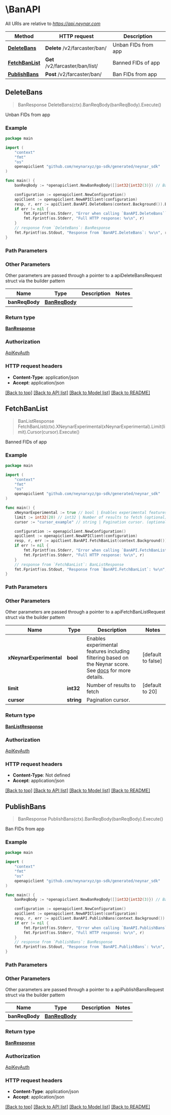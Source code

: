 # \BanAPI

All URIs are relative to *https://api.neynar.com*

Method | HTTP request | Description
------------- | ------------- | -------------
[**DeleteBans**](BanAPI.md#DeleteBans) | **Delete** /v2/farcaster/ban/ | Unban FIDs from app
[**FetchBanList**](BanAPI.md#FetchBanList) | **Get** /v2/farcaster/ban/list/ | Banned FIDs of app
[**PublishBans**](BanAPI.md#PublishBans) | **Post** /v2/farcaster/ban/ | Ban FIDs from app



## DeleteBans

> BanResponse DeleteBans(ctx).BanReqBody(banReqBody).Execute()

Unban FIDs from app



### Example

```go
package main

import (
	"context"
	"fmt"
	"os"
	openapiclient "github.com/neynarxyz/go-sdk/generated/neynar_sdk"
)

func main() {
	banReqBody := *openapiclient.NewBanReqBody([]int32{int32(3)}) // BanReqBody | 

	configuration := openapiclient.NewConfiguration()
	apiClient := openapiclient.NewAPIClient(configuration)
	resp, r, err := apiClient.BanAPI.DeleteBans(context.Background()).BanReqBody(banReqBody).Execute()
	if err != nil {
		fmt.Fprintf(os.Stderr, "Error when calling `BanAPI.DeleteBans``: %v\n", err)
		fmt.Fprintf(os.Stderr, "Full HTTP response: %v\n", r)
	}
	// response from `DeleteBans`: BanResponse
	fmt.Fprintf(os.Stdout, "Response from `BanAPI.DeleteBans`: %v\n", resp)
}
```

### Path Parameters



### Other Parameters

Other parameters are passed through a pointer to a apiDeleteBansRequest struct via the builder pattern


Name | Type | Description  | Notes
------------- | ------------- | ------------- | -------------
 **banReqBody** | [**BanReqBody**](BanReqBody.md) |  | 

### Return type

[**BanResponse**](BanResponse.md)

### Authorization

[ApiKeyAuth](../README.md#ApiKeyAuth)

### HTTP request headers

- **Content-Type**: application/json
- **Accept**: application/json

[[Back to top]](#) [[Back to API list]](../README.md#documentation-for-api-endpoints)
[[Back to Model list]](../README.md#documentation-for-models)
[[Back to README]](../README.md)


## FetchBanList

> BanListResponse FetchBanList(ctx).XNeynarExperimental(xNeynarExperimental).Limit(limit).Cursor(cursor).Execute()

Banned FIDs of app



### Example

```go
package main

import (
	"context"
	"fmt"
	"os"
	openapiclient "github.com/neynarxyz/go-sdk/generated/neynar_sdk"
)

func main() {
	xNeynarExperimental := true // bool | Enables experimental features including filtering based on the Neynar score. See [docs](https://neynar.notion.site/Experimental-Features-1d2655195a8b80eb98b4d4ae7b76ae4a) for more details. (optional) (default to false)
	limit := int32(20) // int32 | Number of results to fetch (optional) (default to 20)
	cursor := "cursor_example" // string | Pagination cursor. (optional)

	configuration := openapiclient.NewConfiguration()
	apiClient := openapiclient.NewAPIClient(configuration)
	resp, r, err := apiClient.BanAPI.FetchBanList(context.Background()).XNeynarExperimental(xNeynarExperimental).Limit(limit).Cursor(cursor).Execute()
	if err != nil {
		fmt.Fprintf(os.Stderr, "Error when calling `BanAPI.FetchBanList``: %v\n", err)
		fmt.Fprintf(os.Stderr, "Full HTTP response: %v\n", r)
	}
	// response from `FetchBanList`: BanListResponse
	fmt.Fprintf(os.Stdout, "Response from `BanAPI.FetchBanList`: %v\n", resp)
}
```

### Path Parameters



### Other Parameters

Other parameters are passed through a pointer to a apiFetchBanListRequest struct via the builder pattern


Name | Type | Description  | Notes
------------- | ------------- | ------------- | -------------
 **xNeynarExperimental** | **bool** | Enables experimental features including filtering based on the Neynar score. See [docs](https://neynar.notion.site/Experimental-Features-1d2655195a8b80eb98b4d4ae7b76ae4a) for more details. | [default to false]
 **limit** | **int32** | Number of results to fetch | [default to 20]
 **cursor** | **string** | Pagination cursor. | 

### Return type

[**BanListResponse**](BanListResponse.md)

### Authorization

[ApiKeyAuth](../README.md#ApiKeyAuth)

### HTTP request headers

- **Content-Type**: Not defined
- **Accept**: application/json

[[Back to top]](#) [[Back to API list]](../README.md#documentation-for-api-endpoints)
[[Back to Model list]](../README.md#documentation-for-models)
[[Back to README]](../README.md)


## PublishBans

> BanResponse PublishBans(ctx).BanReqBody(banReqBody).Execute()

Ban FIDs from app



### Example

```go
package main

import (
	"context"
	"fmt"
	"os"
	openapiclient "github.com/neynarxyz/go-sdk/generated/neynar_sdk"
)

func main() {
	banReqBody := *openapiclient.NewBanReqBody([]int32{int32(3)}) // BanReqBody | 

	configuration := openapiclient.NewConfiguration()
	apiClient := openapiclient.NewAPIClient(configuration)
	resp, r, err := apiClient.BanAPI.PublishBans(context.Background()).BanReqBody(banReqBody).Execute()
	if err != nil {
		fmt.Fprintf(os.Stderr, "Error when calling `BanAPI.PublishBans``: %v\n", err)
		fmt.Fprintf(os.Stderr, "Full HTTP response: %v\n", r)
	}
	// response from `PublishBans`: BanResponse
	fmt.Fprintf(os.Stdout, "Response from `BanAPI.PublishBans`: %v\n", resp)
}
```

### Path Parameters



### Other Parameters

Other parameters are passed through a pointer to a apiPublishBansRequest struct via the builder pattern


Name | Type | Description  | Notes
------------- | ------------- | ------------- | -------------
 **banReqBody** | [**BanReqBody**](BanReqBody.md) |  | 

### Return type

[**BanResponse**](BanResponse.md)

### Authorization

[ApiKeyAuth](../README.md#ApiKeyAuth)

### HTTP request headers

- **Content-Type**: application/json
- **Accept**: application/json

[[Back to top]](#) [[Back to API list]](../README.md#documentation-for-api-endpoints)
[[Back to Model list]](../README.md#documentation-for-models)
[[Back to README]](../README.md)

